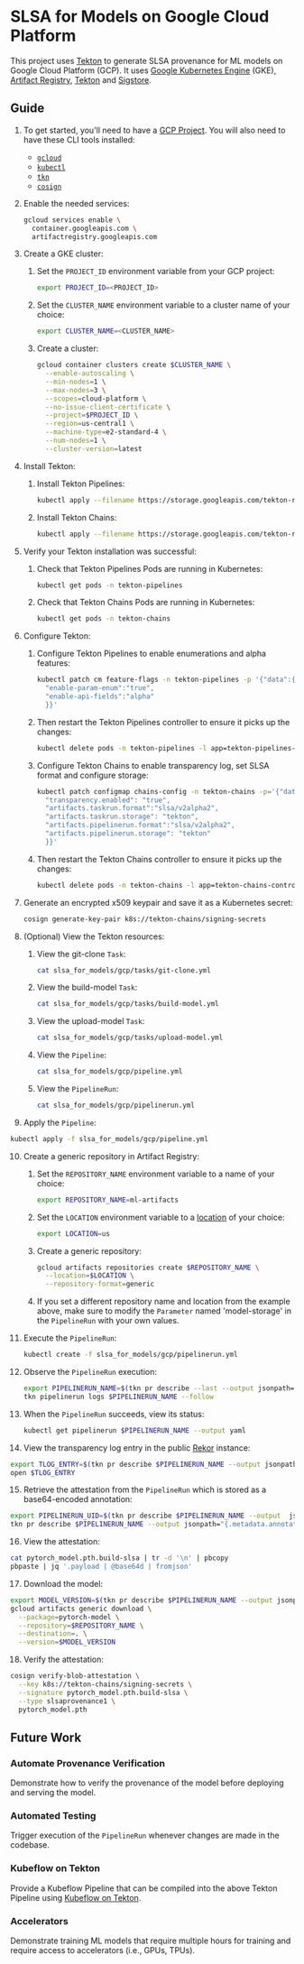 # SLSA for Models on Google Cloud Platform

This project uses [Tekton][tekton] to generate SLSA provenance for ML models on
Google Cloud Platform (GCP). It uses [Google Kubernetes Engine][gke] (GKE),
[Artifact Registry][ar], [Tekton] and [Sigstore].

## Guide

1. To get started, you'll need to have a [GCP Project][gcp]. You will also need
   to have these CLI tools installed:
   - [`gcloud`][gcloud]
   - [`kubectl`][kubectl]
   - [`tkn`][tkn]
   - [`cosign`][cosign]

2. Enable the needed services:

   ```bash
   gcloud services enable \
     container.googleapis.com \
     artifactregistry.googleapis.com
   ```

3. Create a GKE cluster:

    1. Set the `PROJECT_ID` environment variable from your GCP project:

       ```bash
       export PROJECT_ID=<PROJECT_ID>
       ```

   2. Set the `CLUSTER_NAME` environment variable to a cluster name of your
      choice:

      ```bash
      export CLUSTER_NAME=<CLUSTER_NAME>
      ```

   3. Create a cluster:

       ```bash
       gcloud container clusters create $CLUSTER_NAME \
         --enable-autoscaling \
         --min-nodes=1 \
         --max-nodes=3 \
         --scopes=cloud-platform \
         --no-issue-client-certificate \
         --project=$PROJECT_ID \
         --region=us-central1 \
         --machine-type=e2-standard-4 \
         --num-nodes=1 \
         --cluster-version=latest
       ```

4. Install Tekton:

   1. Install Tekton Pipelines:

       ```bash
       kubectl apply --filename https://storage.googleapis.com/tekton-releases/pipeline/latest/release.yaml
       ```

   2. Install Tekton Chains:

       ```bash
       kubectl apply --filename https://storage.googleapis.com/tekton-releases/chains/latest/release.yaml
       ```

5. Verify your Tekton installation was successful:

   1. Check that Tekton Pipelines Pods are running in Kubernetes:

       ```bash
       kubectl get pods -n tekton-pipelines
       ```

   2. Check that Tekton Chains Pods are running in Kubernetes:

      ```bash
      kubectl get pods -n tekton-chains
      ```

6. Configure Tekton:

   1. Configure Tekton Pipelines to enable enumerations and alpha features:

       ```bash
       kubectl patch cm feature-flags -n tekton-pipelines -p '{"data":{
         "enable-param-enum":"true",
         "enable-api-fields":"alpha"
         }}'
       ```

   2. Then restart the Tekton Pipelines controller to ensure it picks up the
      changes:

      ```bash
      kubectl delete pods -n tekton-pipelines -l app=tekton-pipelines-controller
      ```

   3. Configure Tekton Chains to enable transparency log, set SLSA format and
      configure storage:

      ```bash
      kubectl patch configmap chains-config -n tekton-chains -p='{"data":{
        "transparency.enabled": "true",
        "artifacts.taskrun.format":"slsa/v2alpha2",
        "artifacts.taskrun.storage": "tekton",
        "artifacts.pipelinerun.format":"slsa/v2alpha2",
        "artifacts.pipelinerun.storage": "tekton"
        }}'
      ```
   4. Then restart the Tekton Chains controller to ensure it picks up the
      changes:

      ```bash
      kubectl delete pods -n tekton-chains -l app=tekton-chains-controller
      ```

7. Generate an encrypted x509 keypair and save it as a Kubernetes secret:

   ```bash
   cosign generate-key-pair k8s://tekton-chains/signing-secrets
   ```

8. (Optional) View the Tekton resources:

   1. View the git-clone `Task`:

      ```bash
      cat slsa_for_models/gcp/tasks/git-clone.yml
      ```

   2. View the build-model `Task`:

      ```bash
      cat slsa_for_models/gcp/tasks/build-model.yml
      ```

   3. View the upload-model `Task`:

      ```bash
      cat slsa_for_models/gcp/tasks/upload-model.yml
      ```

   4. View the `Pipeline`:

      ```bash
      cat slsa_for_models/gcp/pipeline.yml
      ```

   5. View the `PipelineRun`:

      ```bash
      cat slsa_for_models/gcp/pipelinerun.yml
      ```

9.  Apply the `Pipeline`:

   ```bash
   kubectl apply -f slsa_for_models/gcp/pipeline.yml
   ```

10. Create a generic repository in Artifact Registry:

    1. Set the `REPOSITORY_NAME` environment variable to a name of your choice:

       ```bash
       export REPOSITORY_NAME=ml-artifacts
       ```

    2. Set the `LOCATION` environment variable to a [location] of your choice:

       ```bash
       export LOCATION=us
       ```

    3. Create a generic repository:
        ```bash
        gcloud artifacts repositories create $REPOSITORY_NAME \
          --location=$LOCATION \
          --repository-format=generic
        ```

    4. If you set a different repository name and location from the example
       above, make sure to modify the `Parameter` named 'model-storage' in the
       `PipelineRun` with your own values.

11. Execute the `PipelineRun`:

    ```bash
    kubectl create -f slsa_for_models/gcp/pipelinerun.yml
    ```

12. Observe the `PipelineRun` execution:

    ```bash
    export PIPELINERUN_NAME=$(tkn pr describe --last --output jsonpath='{.metadata.name}')
    tkn pipelinerun logs $PIPELINERUN_NAME --follow
    ```

13. When the `PipelineRun` succeeds, view its status:

    ```bash
    kubectl get pipelinerun $PIPELINERUN_NAME --output yaml
    ```

14. View the transparency log entry in the public [Rekor][rekor] instance:

   ```bash
   export TLOG_ENTRY=$(tkn pr describe $PIPELINERUN_NAME --output jsonpath="{.metadata.annotations.chains\.tekton\.dev/transparency}")
   open $TLOG_ENTRY
   ```

15. Retrieve the attestation from the `PipelineRun` which is stored as a base64-encoded annotation:

   ```bash
   export PIPELINERUN_UID=$(tkn pr describe $PIPELINERUN_NAME --output  jsonpath='{.metadata.uid}')
   tkn pr describe $PIPELINERUN_NAME --output jsonpath="{.metadata.annotations.chains\.tekton\.dev/signature-pipelinerun-$PIPELINERUN_UID}" | base64 -d > pytorch_model.pth.build-slsa
   ```

16. View the attestation:

   ```bash
   cat pytorch_model.pth.build-slsa | tr -d '\n' | pbcopy
   pbpaste | jq '.payload | @base64d | fromjson'
   ```

17. Download the model:

   ```bash
   export MODEL_VERSION=$(tkn pr describe $PIPELINERUN_NAME --output jsonpath='{.status.results[1].value.digest}' | cut -d ':' -f 2)
   gcloud artifacts generic download \
     --package=pytorch-model \
     --repository=$REPOSITORY_NAME \
     --destination=. \
     --version=$MODEL_VERSION
   ```

18. Verify the attestation:

   ```bash
   cosign verify-blob-attestation \
     --key k8s://tekton-chains/signing-secrets \
     --signature pytorch_model.pth.build-slsa \
     --type slsaprovenance1 \
     pytorch_model.pth
   ```

## Future Work

### Automate Provenance Verification

Demonstrate how to verify the provenance of the model before deploying and
serving the model.

### Automated Testing

Trigger execution of the `PipelineRun` whenever changes are made in the
codebase.

### Kubeflow on Tekton

Provide a Kubeflow Pipeline that can be compiled into the above Tekton Pipeline
using [Kubeflow on Tekton][tekton-kubeflow].

### Accelerators

Demonstrate training ML models that require multiple hours for training and
require access to accelerators (i.e., GPUs, TPUs).

[gcp]: https://cloud.google.com/docs/get-started
[gcloud]: https://cloud.google.com/sdk/docs/install
[kubectl]: https://kubernetes.io/docs/tasks/tools/
[tkn]: https://tekton.dev/docs/cli/
[cosign]: https://docs.sigstore.dev/system_config/installation/
[tekton-kubeflow]: https://www.kubeflow.org/docs/components/pipelines/v1/sdk/pipelines-with-tekton/
[tekton-chains]: https://tekton.dev/docs/chains/
[tekton]: https://tekton.dev/docs/
[rekor]: https://rekor.sigstore.dev
[location]: https://cloud.google.com/artifact-registry/docs/repositories/repo-locations
[gke]: https://cloud.google.com/kubernetes-engine?hl=en
[ar]: https://cloud.google.com/artifact-registry
[sigstore]: https://docs.sigstore.dev
